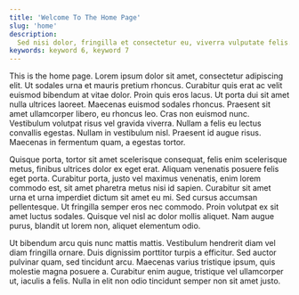 ```yaml
---
title: 'Welcome To The Home Page'
slug: 'home'
description:
  Sed nisi dolor, fringilla et consectetur eu, viverra vulputate felis. Ut est ex, ornare vitae dictum quis, egestas et est. Nam rhoncus purus eu justo feugiat, a venenatis enim ultricies. Mauris tristique elementum leo a viverra. Ut placerat, ex nec vestibulum iaculis, nibh ante sollicitudin elit, non aliquet nunc neque ac sapien. Aenean iaculis vulputate facilisis. Suspendisse elit purus, iaculis.
keywords: keyword 6, keyword 7
---
```


This is the home page. Lorem ipsum dolor sit amet, consectetur adipiscing elit.
Ut sodales urna et mauris pretium rhoncus. Curabitur quis erat ac velit euismod
bibendum at vitae dolor. Proin quis eros lacus. Ut porta dui sit amet nulla
ultrices laoreet. Maecenas euismod sodales rhoncus. Praesent sit amet
ullamcorper libero, eu rhoncus leo. Cras non euismod nunc. Vestibulum volutpat
risus vel gravida viverra. Nullam a felis eu lectus convallis egestas. Nullam in
vestibulum nisl. Praesent id augue risus. Maecenas in fermentum quam, a egestas
tortor.

Quisque porta, tortor sit amet scelerisque consequat, felis enim scelerisque
metus, finibus ultrices dolor ex eget erat. Aliquam venenatis posuere felis eget
porta. Curabitur porta, justo vel maximus venenatis, enim lorem commodo est, sit
amet pharetra metus nisi id sapien. Curabitur sit amet urna et urna imperdiet
dictum sit amet eu mi. Sed cursus accumsan pellentesque. Ut fringilla semper
eros nec commodo. Proin volutpat ex sit amet luctus sodales. Quisque vel nisl ac
dolor mollis aliquet. Nam augue purus, blandit ut lorem non, aliquet elementum
odio.

Ut bibendum arcu quis nunc mattis mattis. Vestibulum hendrerit diam vel diam
fringilla ornare. Duis dignissim porttitor turpis a efficitur. Sed auctor
pulvinar quam, sed tincidunt arcu. Maecenas varius tristique ipsum, quis
molestie magna posuere a. Curabitur enim augue, tristique vel ullamcorper ut,
iaculis a felis. Nulla in elit non odio tincidunt semper non sit amet justo.
